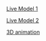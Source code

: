 
[Live Model 1](https://drive.google.com/file/d/1dptkI76qlZCUCxVCWmGga6sQUl5OvBt_/view?usp=drive_link)

[Live Model 2](https://drive.google.com/file/d/1Wl2CR1RkKElsQ_s_46qTBPjdrvtOfYOP/view?usp=drive_link)

[3D animation](https://drive.google.com/file/d/1CW5VGIDCdKbcyiypiSCX0OUauCpDGOhJ/view?usp=drive_link)

